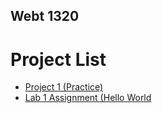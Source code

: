 ## Webt 1320

<h1>Project List</h1>
<ul>
<li><a href = "project1/index.html" target="_blank">Project 1 (Practice)</a></li>
<li><a href = "hello_world/index.html" target="_blank">Lab 1 Assignment (Hello World</a></li>
</ul>